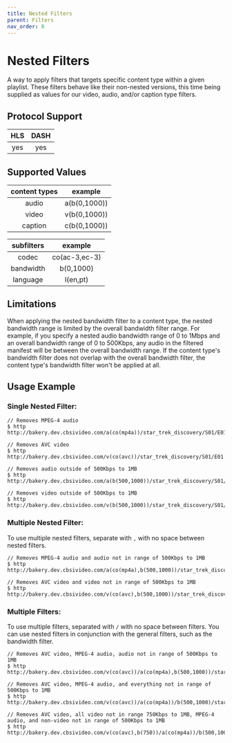 ```yaml
---
title: Nested Filters
parent: Filters
nav_order: 8
---
```


# Nested Filters
A way to apply filters that targets specific content type within a given playlist. These filters behave like their non-nested versions, this time being supplied as values for our video, audio, and/or caption type filters. 

## Protocol Support

HLS | DASH |
:--:|:----:|
yes | yes  |

## Supported Values

| content types | example       |
|:-------------:|:-------------:|
| audio         | a(b(0,1000))  |
| video         | v(b(0,1000))  |
| caption       | c(b(0,1000))  |

| subfilters | example        |
|:----------:|:-------------:|
| codec      | co(ac-3,ec-3) |
| bandwidth  | b(0,1000)     |
| language   | l(en,pt)      |


## Limitations
When applying the nested bandwidth filter to a content type, the nested bandwidth range is limited by the overall bandwidth filter range. For example, if you specify a nested audio bandwidth range of 0 to 1Mbps and an overall bandwidth range of 0 to 500Kbps, any audio in the filtered manifest will be between the overall bandwidth range. If the content type's bandwidth filter does not overlap with the overall bandwidth filter, the content type's bandwidth filter won't be applied at all.


## Usage Example
### Single Nested Filter:

    // Removes MPEG-4 audio
    $ http http://bakery.dev.cbsivideo.com/a(co(mp4a))/star_trek_discovery/S01/E01.m3u8

    // Removes AVC video
    $ http http://bakery.dev.cbsivideo.com/v(co(avc))/star_trek_discovery/S01/E01.m3u8

    // Removes audio outside of 500Kbps to 1MB
    $ http http://bakery.dev.cbsivideo.com/a(b(500,1000))/star_trek_discovery/S01/E01.m3u8

    // Removes video outside of 500Kbps to 1MB
    $ http http://bakery.dev.cbsivideo.com/v(b(500,1000))/star_trek_discovery/S01/E01.m3u8

### Multiple Nested Filter:
To use multiple nested filters, separate with `,` with no space between nested filters.

    // Removes MPEG-4 audio and audio not in range of 500Kbps to 1MB
    $ http http://bakery.dev.cbsivideo.com/a(co(mp4a),b(500,1000))/star_trek_discovery/S01/E01.m3u8

    // Removes AVC video and video not in range of 500Kbps to 1MB
    $ http http://bakery.dev.cbsivideo.com/v(co(avc),b(500,1000))/star_trek_discovery/S01/E01.m3u8

### Multiple Filters:
To use multiple filters, separated with `/` with no space between filters. You can use nested filters in conjunction with the general filters, such as the bandwidth filter.

    // Removes AVC video, MPEG-4 audio, audio not in range of 500Kbps to 1MB
    $ http http://bakery.dev.cbsivideo.com/v(co(avc))/a(co(mp4a),b(500,1000))/star_trek_discovery/S01/E01.m3u8

    // Removes AVC video, MPEG-4 audio, and everything not in range of 500Kbps to 1MB
    $ http http://bakery.dev.cbsivideo.com/v(co(avc))/a(co(mp4a))/b(500,1000)/star_trek_discovery/S01/E01.m3u8

    // Removes AVC video, all video not in range 750Kbps to 1MB, MPEG-4 audio, and non-video not in range of 500Kbps to 1MB
    $ http http://bakery.dev.cbsivideo.com/v(co(avc),b(750))/a(co(mp4a))/b(500,1000)/star_trek_discovery/S01/E01.m3u8